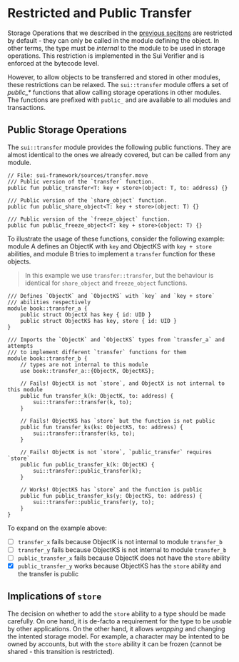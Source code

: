 # Restricted and Public Transfer

Storage Operations that we described in the [previous secitons](./storage-functions.md) are restricted by default - they can only be called in the module defining the object. In other terms, the type must be _internal_ to the module to be used in storage operations. This restriction is implemented in the Sui Verifier and is enforced at the bytecode level.

However, to allow objects to be transferred and stored in other modules, these restrictions can be relaxed. The `sui::transfer` module offers a set of _public\_*_ functions that allow calling storage operations in other modules. The functions are prefixed with `public_` and are available to all modules and transactions.

## Public Storage Operations

The `sui::transfer` module provides the following public functions. They are almost identical to the ones we already covered, but can be called from any module.

```move
// File: sui-framework/sources/transfer.move
/// Public version of the `transfer` function.
public fun public_transfer<T: key + store>(object: T, to: address) {}

/// Public version of the `share_object` function.
public fun public_share_object<T: key + store>(object: T) {}

/// Public version of the `freeze_object` function.
public fun public_freeze_object<T: key + store>(object: T) {}
```

To illustrate the usage of these functions, consider the following example: module A defines an ObjectK with `key` and ObjectKS with `key + store` abilities, and module B tries to implement a `transfer` function for these objects.

> In this example we use `transfer::transfer`, but the behaviour is identical for `share_object` and `freeze_object` functions.

```move
/// Defines `ObjectK` and `ObjectKS` with `key` and `key + store`
/// abilities respectively
module book::transfer_a {
    public struct ObjectX has key { id: UID }
    public struct ObjectKS has key, store { id: UID }
}

/// Imports the `ObjectK` and `ObjectKS` types from `transfer_a` and attempts
/// to implement different `transfer` functions for them
module book::transfer_b {
    // types are not internal to this module
    use book::transfer_a::{ObjectK, ObjectKS};

    // Fails! ObjectX is not `store`, and ObjectX is not internal to this module
    public fun transfer_k(k: ObjectK, to: address) {
        sui::transfer::transfer(k, to);
    }

    // Fails! ObjectKS has `store` but the function is not public
    public fun transfer_ks(ks: ObjectKS, to: address) {
        sui::transfer::transfer(ks, to);
    }

    // Fails! ObjectK is not `store`, `public_transfer` requires `store`
    public fun public_transfer_k(k: ObjectK) {
        sui::transfer::public_transfer(k);
    }

    // Works! ObjectKS has `store` and the function is public
    public fun public_transfer_ks(y: ObjectKS, to: address) {
        sui::transfer::public_transfer(y, to);
    }
}
```

To expand on the example above:

- [ ] `transfer_x` fails because ObjectK is not internal to module `transfer_b`
- [ ] `transfer_y` fails because ObjectKS is not internal to module `transfer_b`
- [ ] `public_transfer_x` fails because ObjectK does not have the `store` ability
- [x] `public_transfer_y` works because ObjectKS has the `store` ability and the transfer is public

## Implications of `store`

The decision on whether to add the `store` ability to a type should be made carefully. On one hand, it is de-facto a requirement for the type to be _usable_ by other applications. On the other hand, it allows _wrapping_ and changing the intented storage model. For example, a character may be intented to be owned by accounts, but with the `store` ability it can be frozen (cannot be shared - this transition is restricted).


